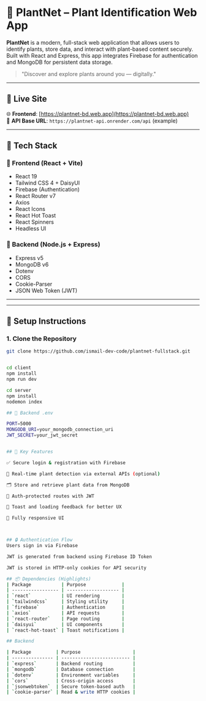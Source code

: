 # 🌿 PlantNet – Plant Identification Web App

**PlantNet** is a modern, full-stack web application that allows users to identify plants, store data, and interact with plant-based content securely. Built with React and Express, this app integrates Firebase for authentication and MongoDB for persistent data storage.

> "Discover and explore plants around you — digitally."

---

## 🔗 Live Site

🌐 **Frontend**: [https://plantnet-bd.web.app](https://plantnet-bd.web.app)  
📡 **API Base URL**: `https://plantnet-api.onrender.com/api` (example)

---

## 🧰 Tech Stack

### 🔹 Frontend (React + Vite)
- React 19
- Tailwind CSS 4 + DaisyUI
- Firebase (Authentication)
- React Router v7
- Axios
- React Icons
- React Hot Toast
- React Spinners
- Headless UI

### 🔸 Backend (Node.js + Express)
- Express v5
- MongoDB v6
- Dotenv
- CORS
- Cookie-Parser
- JSON Web Token (JWT)

---


---

## 🚀 Setup Instructions

### 1. Clone the Repository

```bash
git clone https://github.com/ismail-dev-code/plantnet-fullstack.git


cd client
npm install
npm run dev

cd server
npm install 
nodemon index

## 🚀 Backend .env

PORT=5000
MONGODB_URI=your_mongodb_connection_uri
JWT_SECRET=your_jwt_secret


## 📌 Key Features

✅ Secure login & registration with Firebase

🌿 Real-time plant detection via external APIs (optional)

🗂️ Store and retrieve plant data from MongoDB

🔐 Auth-protected routes with JWT

🔔 Toast and loading feedback for better UX

📱 Fully responsive UI



## 🔒 Authentication Flow
Users sign in via Firebase

JWT is generated from backend using Firebase ID Token

JWT is stored in HTTP-only cookies for API security

## 📦 Dependencies (Highlights)
| Package           | Purpose             |
| ----------------- | ------------------- |
| `react`           | UI rendering        |
| `tailwindcss`     | Styling utility     |
| `firebase`        | Authentication      |
| `axios`           | API requests        |
| `react-router`    | Page routing        |
| `daisyui`         | UI components       |
| `react-hot-toast` | Toast notifications |

## Backend

| Package         | Purpose                   |
| --------------- | ------------------------- |
| `express`       | Backend routing           |
| `mongodb`       | Database connection       |
| `dotenv`        | Environment variables     |
| `cors`          | Cross-origin access       |
| `jsonwebtoken`  | Secure token-based auth   |
| `cookie-parser` | Read & write HTTP cookies |



